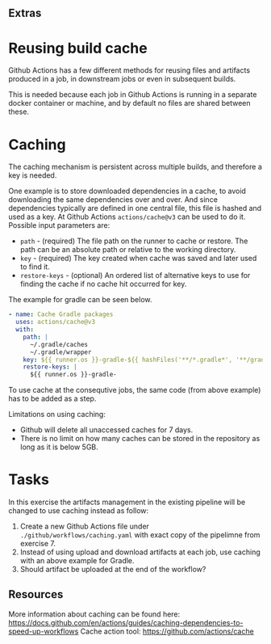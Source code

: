 ## Extras

# Reusing build cache 

Github Actions has a few different methods for reusing files and artifacts produced in a job, in downstream jobs or even in subsequent builds.

This is needed because each job in Github Actions is running in a separate docker container or machine, and by default no files are shared between these.

# Caching 

The caching mechanism is persistent across multiple builds, and therefore a key is needed.

One example is to store downloaded dependencies in a cache, to avoid downloading the same dependencies over and over. And since dependencies typically are defined in one central file, this file is hashed and used as a key. At Github Actions `actions/cache@v3` can be used to do it. Possible input parameters are:
* `path` - (required) The file path on the runner to cache or restore. The path can be an absolute path or relative to the working directory.
* `key` - (required) The key created when cache was saved and later used to find it. 
* `restore-keys` - (optional) An ordered list of alternative keys to use for finding the cache if no cache hit occurred for key.

The example for gradle can be seen below.

``` yaml
- name: Cache Gradle packages
  uses: actions/cache@v3
  with:
    path: |
      ~/.gradle/caches
      ~/.gradle/wrapper
    key: ${{ runner.os }}-gradle-${{ hashFiles('**/*.gradle*', '**/gradle-wrapper.properties') }}
    restore-keys: |
      ${{ runner.os }}-gradle-
```

To use cache at the consequtive jobs, the same code (from above example) has to be added as a step. 

Limitations on using caching: 
* Github will delete all unaccessed caches for 7 days.
* There is no limit on how many caches can be stored in the repository as long as it is below 5GB. 

# Tasks 

In this exercise the artifacts management in the existing pipeline will be changed to use caching instead as follow: 

1. Create a new Github Actions file under `./github/workflows/caching.yaml` with exact copy of the pipelimne from exercise 7. 
2. Instead of using upload and download artifacts at each job, use caching with an above example for Gradle. 
3. Should artifact be uploaded at the end of the workflow? 

## Resources 
More information about caching can be found here: https://docs.github.com/en/actions/guides/caching-dependencies-to-speed-up-workflows
Cache action tool: https://github.com/actions/cache
